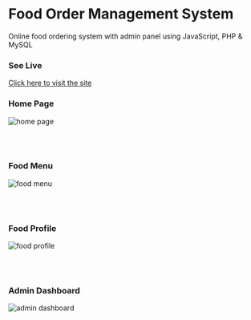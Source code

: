 # Food Order Management System
Online food ordering system with admin panel using JavaScript, PHP &amp; MySQL

### See Live
[Click here to visit the site](http://food-order-system.42web.io/)

### Home Page
![home page](https://github.com/sakib-75/food-order-system/blob/main/images/home-screenshot.png)

<br><br>

### Food Menu
![food menu](https://github.com/sakib-75/food-order-system/blob/main/images/foodmenu-screenshot.png)

<br><br>

### Food Profile
![food profile](https://github.com/sakib-75/food-order-system/blob/main/images/foodprofile-screenshot.png)

<br><br>

### Admin Dashboard
![admin dashboard](https://github.com/sakib-75/food-order-system/blob/main/images/adminpage-screenshot.png)
